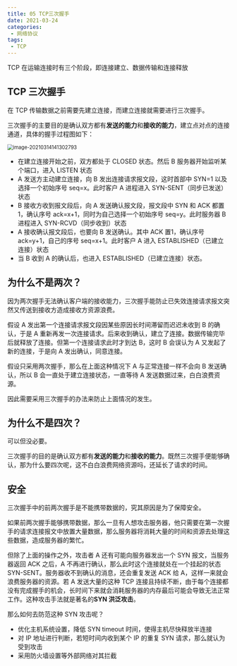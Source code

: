 ```yaml
---
title: 05 TCP三次握手
date: 2021-03-24
categories:
 - 网络协议
tags:
 - TCP
---
```




TCP 在运输连接时有三个阶段，即连接建立、数据传输和连接释放

## TCP 三次握手

在 TCP 传输数据之前需要先建立连接，而建立连接就需要进行三次握手。

三次握手的主要目的是确认双方都有**发送的能力**和**接收的能力**，建立点对点的连接通道，具体的握手过程图如下：

<img src="@img/image-20210314141302793.png" alt="image-20210314141302793" style="zoom:80%;" />

+ 在建立连接开始之前，双方都处于 CLOSED 状态。然后 B 服务器开始监听某个端口，进入 LISTEN 状态
+ A 发送方主动建立连接，向 B 发出连接请求报文段，这时首部中 SYN=1 以及选择一个初始序号 seq=x。此时客户 A 进程进入 SYN-SENT（同步已发送）状态
+ B 接收方收到报文段后，向 A 发送确认报文段，报文段中 SYN 和 ACK 都置1，确认序号 ack=x+1，同时为自己选择一个初始序号 seq=y。此时服务器 B 进程进入 SYN-RCVD（同步收到）状态
+ A 接收确认报文段后，也要向 B 发送确认。其中 ACK 置1，确认序号 ack=y+1，自己的序号 seq=x+1。此时客户 A 进入 ESTABLISHED（已建立连接）状态
+ 当 B 收到 A 的确认后，也进入 ESTABLISHED（已建立连接）状态。



## 为什么不是两次？

因为两次握手无法确认客户端的接收能力，三次握手能防止已失效连接请求报文突然又传送到接收方造成接收方资源浪费。

假设 A 发出第一个连接请求报文段因某些原因长时间滞留而迟迟未收到 B 的确认，于是 A 重新再发一次连接请求。后来收到确认，建立了连接。数据传输完毕后就释放了连接。但第一个连接请求此时才到达 B，这时 B 会误认为 A 又发起了新的连接，于是向 A 发出确认，同意连接。

假设只采用两次握手，那么在上面这种情况下 A 与正常连接一样不会向 B 发送确认，所以 B 会一直处于建立连接状态，一直等待 A 发送数据过来，白白浪费资源。

因此需要采用三次握手的办法来防止上面情况的发生。



## 为什么不是四次？

可以但没必要。

三次握手的目的是确认双方都有**发送的能力**和**接收的能力**。既然三次握手便能够确认，那为什么要四次呢，这不白白浪费网络资源吗，还延长了请求的时间。



## 安全

三次握手中的前两次握手是不能携带数据的，究其原因是为了保障安全。

如果前两次握手能够携带数据，那么一旦有人想攻击服务器，他只需要在第一次握手的请求连接报文中放置大量数据，那么服务器将消耗大量的时间和资源去处理这些数据，造成服务器的繁忙。

但除了上面的操作之外，攻击者 A 还有可能向服务器发出一个 SYN 报文，当服务器返回 ACK 之后，A 不再进行确认，那么此时这个连接就处在一个挂起的状态 SYN-SENT。服务器收不到确认的消息，还会重复发送 ACK 给 A，这样一来就会浪费服务器的资源。若 A 发送大量的这种 TCP 连接且持续不断，由于每个连接都没有完成握手的机会，长时间下来就会消耗服务器的内存最后可能会导致无法正常工作。这种攻击手法就是著名的**SYN 洪泛攻击**。

那么如何去防范这种 SYN 攻击呢？

+ 优化主机系统设置，降低 SYN timeout 时间，使得主机尽快释放半连接
+ 对 IP 地址进行判断，若短时间内收到某个 IP 的重复 SYN 请求，那么就认为受到攻击
+ 采用防火墙设置等外部网络对其拦截

